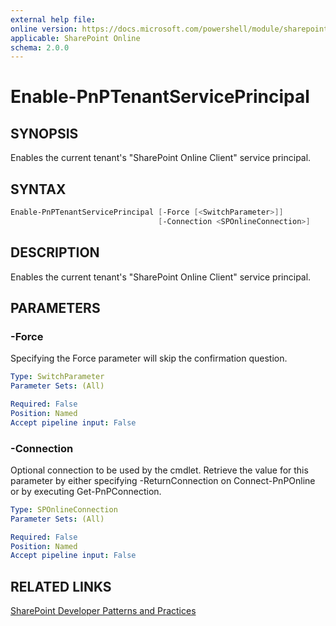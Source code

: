 ```yaml
---
external help file:
online version: https://docs.microsoft.com/powershell/module/sharepoint-pnp/enable-pnptenantserviceprincipal
applicable: SharePoint Online
schema: 2.0.0
---
```

# Enable-PnPTenantServicePrincipal

## SYNOPSIS
Enables the current tenant's "SharePoint Online Client" service principal.

## SYNTAX 

```powershell
Enable-PnPTenantServicePrincipal [-Force [<SwitchParameter>]]
                                 [-Connection <SPOnlineConnection>]
```

## DESCRIPTION
Enables the current tenant's "SharePoint Online Client" service principal.

## PARAMETERS

### -Force
Specifying the Force parameter will skip the confirmation question.

```yaml
Type: SwitchParameter
Parameter Sets: (All)

Required: False
Position: Named
Accept pipeline input: False
```

### -Connection
Optional connection to be used by the cmdlet. Retrieve the value for this parameter by either specifying -ReturnConnection on Connect-PnPOnline or by executing Get-PnPConnection.

```yaml
Type: SPOnlineConnection
Parameter Sets: (All)

Required: False
Position: Named
Accept pipeline input: False
```

## RELATED LINKS

[SharePoint Developer Patterns and Practices](https://aka.ms/sppnp)